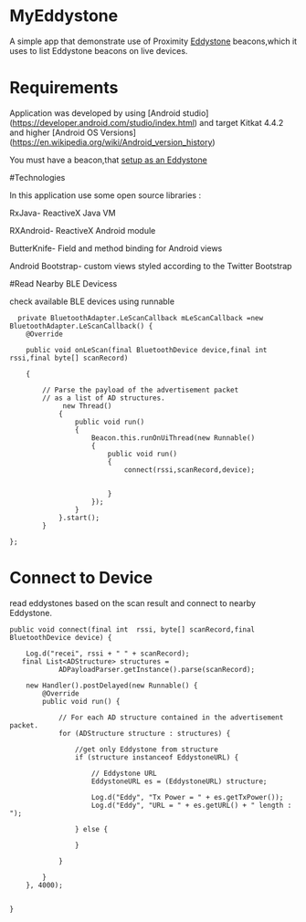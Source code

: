 # MyEddystone

A simple app that demonstrate use of Proximity [Eddystone](https://kontakt.io/blog/what-is-eddystone/) beacons,which it uses to list Eddystone beacons on live devices.

# Requirements

Application was developed by using [Android studio] (https://developer.android.com/studio/index.html) and target Kitkat 4.4.2 and higher [Android OS Versions] (https://en.wikipedia.org/wiki/Android_version_history)

You must have a beacon,that [setup as an Eddystone](https://developers.google.com/beacons/get-started) 

#Technologies 

In this application use some open source libraries : 

RxJava- ReactiveX Java VM

RXAndroid- ReactiveX Android module

ButterKnife- Field and method binding for Android views

Android Bootstrap- custom views styled according to the Twitter Bootstrap

#Read Nearby BLE Devicess

check available BLE devices using runnable

      private BluetoothAdapter.LeScanCallback mLeScanCallback =new BluetoothAdapter.LeScanCallback() {
        @Override
        
        public void onLeScan(final BluetoothDevice device,final int rssi,final byte[] scanRecord)
        
        {
        
            // Parse the payload of the advertisement packet
            // as a list of AD structures.
                 new Thread()
                {
                    public void run()
                    {
                        Beacon.this.runOnUiThread(new Runnable()
                        {
                            public void run()
                            {
                                connect(rssi,scanRecord,device);


                            }
                        });
                    }
                }.start();
            }

    };

# Connect to Device
read eddystones based on the scan result and connect to nearby Eddystone.

    public void connect(final int  rssi, byte[] scanRecord,final BluetoothDevice device) {

        Log.d("recei", rssi + " " + scanRecord);
       final List<ADStructure> structures =
                ADPayloadParser.getInstance().parse(scanRecord);

        new Handler().postDelayed(new Runnable() {
            @Override
            public void run() {

                // For each AD structure contained in the advertisement packet.
                for (ADStructure structure : structures) {

                    //get only Eddystone from structure
                    if (structure instanceof EddystoneURL) {

                        // Eddystone URL
                        EddystoneURL es = (EddystoneURL) structure;

                        Log.d("Eddy", "Tx Power = " + es.getTxPower());
                        Log.d("Eddy", "URL = " + es.getURL() + " length : ");

                    } else {

                    }

                }

            }
        }, 4000);
       

    }

